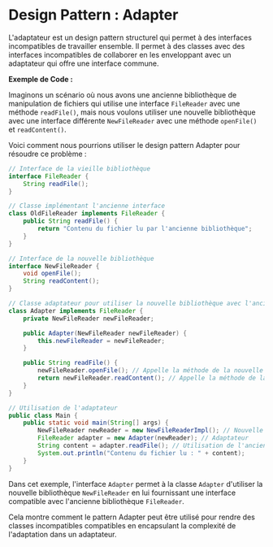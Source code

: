 # Design Pattern : Adapter

L'adaptateur est un design pattern structurel qui permet à des interfaces incompatibles de travailler ensemble. Il permet à des classes avec des interfaces incompatibles de collaborer en les enveloppant avec un adaptateur qui offre une interface commune.

**Exemple de Code :**

Imaginons un scénario où nous avons une ancienne bibliothèque de manipulation de fichiers qui utilise une interface `FileReader` avec une méthode `readFile()`, mais nous voulons utiliser une nouvelle bibliothèque avec une interface différente `NewFileReader` avec une méthode `openFile()` et `readContent()`.

Voici comment nous pourrions utiliser le design pattern Adapter pour résoudre ce problème :

```java
// Interface de la vieille bibliothèque
interface FileReader {
    String readFile();
}

// Classe implémentant l'ancienne interface
class OldFileReader implements FileReader {
    public String readFile() {
        return "Contenu du fichier lu par l'ancienne bibliothèque";
    }
}

// Interface de la nouvelle bibliothèque
interface NewFileReader {
    void openFile();
    String readContent();
}

// Classe adaptateur pour utiliser la nouvelle bibliothèque avec l'ancienne interface
class Adapter implements FileReader {
    private NewFileReader newFileReader;

    public Adapter(NewFileReader newFileReader) {
        this.newFileReader = newFileReader;
    }

    public String readFile() {
        newFileReader.openFile(); // Appelle la méthode de la nouvelle bibliothèque
        return newFileReader.readContent(); // Appelle la méthode de la nouvelle bibliothèque
    }
}

// Utilisation de l'adaptateur
public class Main {
    public static void main(String[] args) {
        NewFileReader newReader = new NewFileReaderImpl(); // Nouvelle bibliothèque
        FileReader adapter = new Adapter(newReader); // Adaptateur
        String content = adapter.readFile(); // Utilisation de l'ancienne interface avec la nouvelle bibliothèque
        System.out.println("Contenu du fichier lu : " + content);
    }
}
```

Dans cet exemple, l'interface `Adapter` permet à la classe `Adapter` d'utiliser la nouvelle bibliothèque `NewFileReader` en lui fournissant une interface compatible avec l'ancienne bibliothèque `FileReader`.

Cela montre comment le pattern Adapter peut être utilisé pour rendre des classes incompatibles compatibles en encapsulant la complexité de l'adaptation dans un adaptateur.
